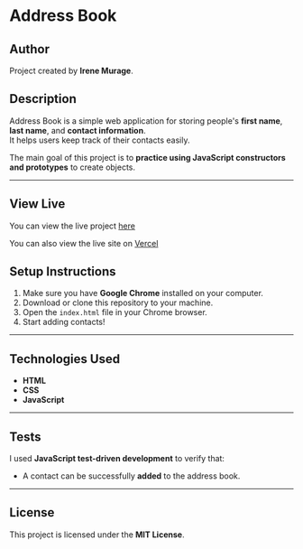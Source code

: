 
# Address Book

## Author
Project created by **Irene Murage**.

## Description
Address Book is a simple web application for storing people's **first name**, **last name**, and **contact information**.  
It helps users keep track of their contacts easily.

The main goal of this project is to **practice using JavaScript constructors and prototypes** to create objects.

---
## View Live
You can view the live project [here](https://irenemurage.github.io/Address-Book/)

You can also view the live site on [Vercel](https://address-book-one-umber.vercel.app/)

## Setup Instructions
1. Make sure you have **Google Chrome** installed on your computer.
2. Download or clone this repository to your machine.
3. Open the `index.html` file in your Chrome browser.
4. Start adding contacts!

---

## Technologies Used
- **HTML**
- **CSS**
- **JavaScript**

---

## Tests
I used **JavaScript test-driven development** to verify that:
- A contact can be successfully **added** to the address book.


---

## License
This project is licensed under the **MIT License**.  
